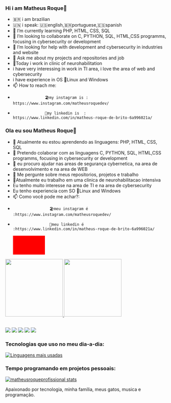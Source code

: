 ### Hi i am Matheus Roque👋

- 🇧🇷 i am brazilian
- 🇺🇳 i speak: 🇺🇸english,🇧🇷portuguese,🇪🇸spanish
- 🌱 I’m currently learning PHP, HTML, CSS, SQL
- 👯 I’m looking to collaborate on C, PYTHON, SQL, HTML,CSS programms, focusing in cybersecurity or development
- 🤔 I’m looking for help with development and cybersecurity in industries and website
- 💬 Ask me about my projects and repositories and job
- 👶Today i work in clinic of neurohabilitation
- i have very interessing in work in TI area, i love the area of web and cybersecurity
- i have experience in OS 🐧Linux and Windows
- 📫 How to reach me: 
-                   🏖️my instagram is : https://www.instagram.com/matheusroquedev/
-                   👔my linkedin is  : https://www.linkedin.com/in/matheus-roque-de-brito-6a996021a/



### Ola eu sou Matheus Roque👋
- 🌱 Atualmente eu estou aprendendo as linguagens: PHP, HTML, CSS, SQL
- 👯 Pretendo colaborar com as linguagens C, PYTHON, SQL, HTML,CSS programms, focusing in cybersecurity or development
- 🤔 eu procuro ajudar nas areas de segurança cybernetica, na area de desenvolvimento e na area de WEB
- 💬 Me pergunte sobre meus repositorios, projetos e trabalho
- 👶Atualmente eu trabalho em uma clinica de neurohabilitacao intensiva
- Eu tenho muito interesse na area de TI e na area de cybersecurity 
- Eu tenho experiencia com SO 🐧Linux and Windows
- 📫 Como você pode me achar?: 
-                     🏖️meu instagram é :https://www.instagram.com/matheusroquedev/
-                     👔meu linkedin é  :https://www.linkedin.com/in/matheus-roque-de-brito-6a996021a/





  <div style="width: 100px; height: 59px; color: red; background-color: red;">oi</div>


 <div>
  <a href="https://github.com/matheusroqueprofissional">
  <img height="180em" src="https://github-readme-stats.vercel.app/api?username=matheusroqueprofissional&show_icons=true&theme=dark&include_all_commits=true&count_private=true"/>
  <img height="180em" src="https://github-readme-stats.vercel.app/api/top-langs/?username=matheusroqueprofissional&layout=compact&langs_count=7&theme=dark"/>
</div>
<div style="display: inline_block"><br>
  
<a href="https://www.youtube.com/channel/UCbTVlbFomvrb3A4dKlLXNNw" target="_blank"><img src="https://img.shields.io/badge/YouTube-FF0000?style=for-the-badge&logo=youtube&logoColor=white" target="_blank"></a>
  <a href="https://www.instagram.com/matheus.roquedebrito/" target="_blank"><img src="https://img.shields.io/badge/-Instagram-%23E4405F?style=for-the-badge&logo=instagram&logoColor=white" target="_blank"></a>
 	<a href="https://www.twitch.tv/mathoprogramador" target="_blank"><img src="https://img.shields.io/badge/Twitch-9146FF?style=for-the-badge&logo=twitch&logoColor=white" target="_blank"></a>
  <a href = "mailto:matheus.roquedebrito@gmail.com"><img src="https://img.shields.io/badge/-Gmail-%23333?style=for-the-badge&logo=gmail&logoColor=white" target="_blank"></a>
  <a href="https://www.linkedin.com/in/matheus-roque-de-brito-6a996021a/" target="_blank"><img src="https://img.shields.io/badge/-LinkedIn-%230077B5?style=for-the-badge&logo=linkedin&logoColor=white" target="_blank"></a> 

</div>
  
  
  
  
  
  
### Tecnologias que uso no meu dia-a-dia:

[![Linguagens mais usadas](https://github-readme-stats.vercel.app/api/top-langs/?username=matheusroqueprofissional)](https://github.com/matheusroqueprofissional/github-readme-stats)

### Tempo programando em projetos pessoais:

[![matheusroqueprofissional stats](https://github-readme-stats.vercel.app/api/wakatime?username=matheusroqueprofissional)](https://github.com/matheusroqueprofissional/github-readme-stats)

Apaixonado por tecnologia, minha família, meus gatos, musica e programação.

  
  
  

